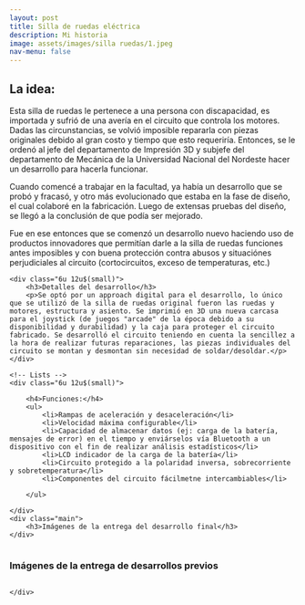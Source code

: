 ```yaml
---
layout: post
title: Silla de ruedas eléctrica
description: Mi historia
image: assets/images/silla ruedas/1.jpeg
nav-menu: false
---
```


<!-- Main -->
<div id="main" class="alt">

<!-- One -->
<section id="one">
	<div class="inner">

<!-- Content -->
<h2 id="content">La idea:</h2>
<p>Esta silla de ruedas le pertenece a una persona con discapacidad, es importada y sufrió de una avería en el circuito que controla los motores. Dadas las circunstancias, se volvió imposible repararla con piezas originales debido al gran costo y tiempo que esto requeriría. Entonces, se le ordenó al jefe del departamento de Impresión 3D y subjefe del departamento de Mecánica de la Universidad Nacional del Nordeste hacer un desarrollo para hacerla funcionar.</p>
<p>Cuando comencé a trabajar en la facultad, ya había un desarrollo que se probó y fracasó, y otro más evolucionado que estaba en la fase de diseño, el cual colaboré en la fabricación. Luego de extensas pruebas del diseño, se llegó a la conclusión de que podía ser mejorado.</p>
<p>Fue en ese entonces que se comenzó un desarrollo nuevo haciendo uso de productos innovadores que permitían darle a la silla de ruedas funciones antes imposibles y con buena
  protección contra abusos y situaciónes perjudiciales al circuito (cortocircuitos, exceso de temperaturas, etc.)</p>
<div class="row">
	
	<div class="6u 12u$(small)">
		<h3>Detalles del desarrollo</h3>
		<p>Se optó por un approach digital para el desarrollo, lo único que se utilizó de la silla de ruedas original fueron las ruedas y motores, estructura y asiento. Se imprimió en 3D una nueva carcasa para el joystick (de juegos "arcade" de la época debido a su disponibilidad y durabilidad) y la caja para proteger el circuito fabricado. Se desarrolló el circuito teniendo en cuenta la sencillez a la hora de realizar futuras reparaciones, las piezas individuales del circuito se montan y desmontan sin necesidad de soldar/desoldar.</p>
	</div>
	
	<!-- Lists -->
	<div class="6u 12u$(small)">

		<h4>Funciones:</h4>
		<ul>
			<li>Rampas de aceleración y desaceleración</li>
			<li>Velocidad máxima configurable</li>
			<li>Capacidad de almacenar datos (ej: carga de la batería, mensajes de error) en el tiempo y enviárselos vía Bluetooth a un dispositivo con el fin de realizar análisis estadísticos</li>
			<li>LCD indicador de la carga de la batería</li>
			<li>Circuito protegido a la polaridad inversa, sobrecorriente y sobretemperatura</li>
			<li>Componentes del circuito fácilmetne intercambiables</li>
			
		</ul>

	</div>
	<div class="main">
		<h3>Imágenes de la entrega del desarrollo final</h3>
	</div>
<div class="box alt">
	<div class="row 50% uniform">
		<div class="4u"><span class="image fit"><img src="https://cristianbassan.github.io/portfolio/assets/images/silla ruedas/9.jpeg" alt="" /></span></div>
		<div class="4u"><span class="image fit"><img src="https://cristianbassan.github.io/portfolio/assets/images/silla ruedas/10.gif" alt="" /></span></div>
		<div class="4u$"><span class="image fit"><img src="https://cristianbassan.github.io/portfolio/assets/images/silla ruedas/11.jpeg" alt="" /></span></div>
		<div class="main">
		<h3>Imágenes de la entrega de desarrollos previos</h3>
		</div>
		<div class="4u"><span class="image fit"><img src="https://cristianbassan.github.io/portfolio/assets/images/silla ruedas/3.jpeg" alt="" /></span></div>
		<div class="4u"><span class="image fit"><img src="https://cristianbassan.github.io/portfolio/assets/images/silla ruedas/6.jpeg" alt="" /></span></div>
		<div class="4u$"><span class="image fit"><img src="https://cristianbassan.github.io/portfolio/assets/images/silla ruedas/8.jpeg" alt="" /></span></div>
		<div class="4u"><span class="image fit"><img src="https://cristianbassan.github.io/portfolio/assets/images/silla ruedas/7.jpeg" alt="" /></span></div>
		<div class="4u"><span class="image fit"><img src="https://cristianbassan.github.io/portfolio/assets/images/silla ruedas/4.jpeg" alt="" /></span></div>
		<div class="4u$"><span class="image fit"><img src="https://cristianbassan.github.io/portfolio/assets/images/silla ruedas/5.gif" alt="" /></span></div>
		
		
	</div>
</div>
<!-- 	AAAAAAAAAAAAAAAAAAAAAAAAAAAAAAAAAAAAAAAAAAAAAAAAAAAAAAAAAAAA -->
	
</div>


</div> 

